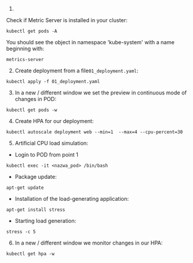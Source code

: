 1. 
Check if Metric Server is installed in your cluster:
```
kubectl get pods -A
```

You should see the object in namespace 'kube-system' with a name beginning with:
```
metrics-server
```


2. Create deployment from a file`01_deployment.yaml`:
```
kubectl apply -f 01_deployment.yaml
```

3. In a new / different window we set the preview in continuous mode of changes in POD:
```
kubectl get pods -w
```

4. Create HPA for our deployment:
```
kubectl autoscale deployment web --min=1  --max=4 --cpu-percent=30
```  

5. Artificial CPU load simulation:
 - Login to POD from point 1
```
kubectl exec -it <nazwa_pod> /bin/bash
```
 - Package update:
```
apt-get update
```
 - Installation of the load-generating application:
```
apt-get install stress
```
 - Starting load generation:
```
stress -c 5
```

6. In a new / different window we monitor changes in our HPA:
```
kubectl get hpa -w
```
